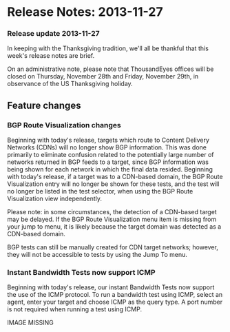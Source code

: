 # Release Notes: 2013-11-27

### Release update 2013-11-27

In keeping with the Thanksgiving tradition, we'll all be thankful that this week's release notes are brief.

On an administrative note, please note that ThousandEyes offices will be closed on Thursday, November 28th and Friday, November 29th, in observance of the US Thanksgiving holiday. 

## Feature changes

### BGP Route Visualization changes

Beginning with today's release, targets which route to Content Delivery Networks \(CDNs\) will no longer show BGP information.  This was done primarily to eliminate confusion related to the potentially large number of networks returned in BGP feeds to a target, since BGP information was being shown for each network in which the final data resided.  Beginning with today's release, if a target was to a CDN-based domain, the BGP Route Visualization entry will no longer be shown for these tests, and the test will no longer be listed in the test selector, when using the BGP Route Visualization view independently.  

Please note: in some circumstances, the detection of a CDN-based target may be delayed.  If the BGP Route Visualization menu item is missing from your jump to menu, it is likely because the target domain was detected as a CDN-based domain.

BGP tests can still be manually created for CDN target networks; however, they will not be accessible to tests by using the Jump To menu.

### Instant Bandwidth Tests now support ICMP

Beginning with today's release, our instant Bandwidth Tests now support the use of the ICMP protocol.   To run a bandwidth test using ICMP, select an agent, enter your target and choose ICMP as the query type.  A port number is not required when running a test using ICMP.

IMAGE MISSING

